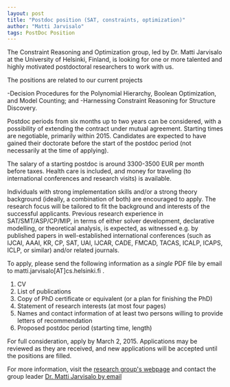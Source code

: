 ```yaml
---
layout: post
title: "Postdoc position (SAT, constraints, optimization)"
author: "Matti Jarvisalo"
tags: PostDoc Position
---
```

The Constraint Reasoning and Optimization group, led by Dr. Matti 
Jarvisalo at the University of Helsinki, Finland, is looking for one 
or more talented and highly motivated postdoctoral researchers to
work with us.

The positions are related to our current projects

-Decision Procedures for the Polynomial Hierarchy, 
 Boolean Optimization, and Model Counting;
and 
-Harnessing Constraint Reasoning for Structure Discovery.

Postdoc periods from six months up to two years can be considered,
with a possibility of extending the contract under mutual agreement. 
Starting times are negotiable, primarily within 2015. 
Candidates are expected to have	gained their doctorate before the 
start of the postdoc period (not necessarily at the time of applying). 

The salary of a starting postdoc is around 3300-3500 EUR per month 
before taxes. Health care is included, and money for
traveling (to international conferences and research visits) is 
available.

Individuals with strong implementation skills and/or a strong theory 
background  (ideally, a combination of both) are encouraged to apply. 
The research focus will be tailored to fit the background and interests 
of the successful applicants. Previous research experience in 
SAT/SMT/ASP/CP/MIP, in terms of either solver development, declarative 
modelling, or theoretical analysis, is expected, as witnessed e.g. by 
published papers in well-established international conferences 
(such as IJCAI, AAAI, KR, CP, SAT, UAI, IJCAR, CADE, FMCAD, TACAS, 
ICALP, ICAPS, ICLP, or similar) and/or related journals.

To apply, please send the following information as a *single* PDF
file by email to matti.jarvisalo[AT]cs.helsinki.fi .

1. CV
2. List of publications
3. Copy of PhD certificate or equivalent 
   (or a plan for finishing the PhD)
4. Statement of research interests (at most four pages)
5. Names and contact information of at least two persons
   willing to provide letters of recommendation
6. Proposed postdoc period (starting time, length)

For full consideration, apply by March 2, 2015.
Applications may be reviewed as they are received, and new 
applications will be accepted until the positions are filled.

For more information, visit the [research group's webpage](http://www.hiit.fi/cosco/coreo/)
and contact the group leader [Dr. Matti Jarvisalo by email](http://www.cs.helsinki.fi/matti.jarvisalo/)

